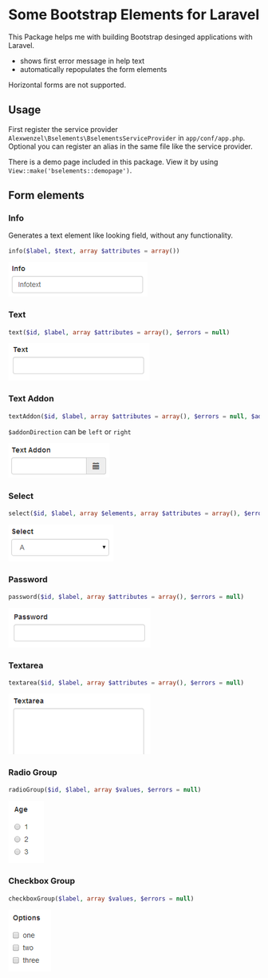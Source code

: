# Some Bootstrap Elements for Laravel

This Package helps me with building Bootstrap desinged applications with Laravel.

  * shows first error message in help text
  * automatically repopulates the form elements

Horizontal forms are not supported.

## Usage

First register the service provider ``Alexwenzel\Bselements\BselementsServiceProvider`` in ``app/conf/app.php``.  
Optional you can register an alias in the same file like the service provider.

There is a demo page included in this package. View it by using ``View::make('bselements::demopage')``.

## Form elements

### Info

Generates a text element like looking field, without any functionality.

````php
info($label, $text, array $attributes = array())
````

![info](img/info.png)

### Text

````php
text($id, $label, array $attributes = array(), $errors = null)
````

![text](img/text.png)

### Text Addon

````php
textAddon($id, $label, array $attributes = array(), $errors = null, $addonDirection, $addonContent)
````

``$addonDirection`` can be ``left`` or ``right``

![textaddon](img/textaddon.png)

### Select

````php
select($id, $label, array $elements, array $attributes = array(), $errors = null)
````

![select](img/select.png)

### Password

````php
password($id, $label, array $attributes = array(), $errors = null)
````

![password](img/password.png)

### Textarea

````php
textarea($id, $label, array $attributes = array(), $errors = null)
````

![textarea](img/textarea.png)

### Radio Group

````php
radioGroup($id, $label, array $values, $errors = null)
````

![radio](img/radio.png)

### Checkbox Group

````php
checkboxGroup($label, array $values, $errors = null)
````

![checkbox](img/checkbox.png)